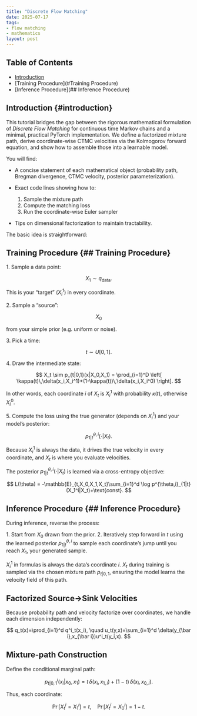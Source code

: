 ```yaml
---
title: "Discrete Flow Matching"
date: 2025-07-17
tags:
- flow matching 
- mathematics
layout: post
---
```




<!-- Load MathJax so LaTeX renders in GitHub Pages without touching layouts -->
<script>
  window.MathJax = {
    tex: {
      inlineMath: [['\\(','\\)'], ['\\[','\\]']]
    }
  };
</script>
<script src="https://cdn.jsdelivr.net/npm/mathjax@3/es5/tex-mml-chtml.js"></script>


## Table of Contents
- [Introduction](#introduction)
- [Training Procedure](#Training Procedure)
- [Inference Procedure](## Inference Procedure)


## Introduction {#introduction} 

This tutorial bridges the gap between the rigorous mathematical formulation of $\textit{Discrete Flow Matching}$ for continuous time Markov chains and a minimal, practical PyTorch implementation. We define a factorized mixture path, derive coordinate-wise CTMC velocities via the Kolmogorov forward equation, and show how to assemble those into a learnable model.

You will find:

* A concise statement of each mathematical object (probability path, Bregman divergence, CTMC velocity, posterior parameterization).
* Exact code lines showing how to:

  1. Sample the mixture path
  2. Compute the matching loss
  3. Run the coordinate-wise Euler sampler
* Tips on dimensional factorization to maintain tractability.

The basic idea is straightforward:



## Training Procedure {## Training Procedure}

1\. Sample a data point:

$$
X_1 \sim q_{\mathrm{data}}.
$$

This is your “target” $(X_i^1)$ in every coordinate.

2\. Sample a “source”:

$$
X_0
$$

from your simple prior (e.g. uniform or noise).

3\. Pick a time:

$$
t \sim U[0,1].
$$

4\. Draw the intermediate state:

$$
X_t \sim p_{t|0,1}(x|X_0,X_1) = \prod_{i=1}^D \left[ \kappa(t)\,\delta(x_i,X_i^1)+(1-\kappa(t))\,\delta(x_i,X_i^0) \right].
$$

In other words, each coordinate $i$ of $X_t$ is $X_i^1$ with probability $\kappa(t)$, otherwise $X_i^0$.

5\. Compute the loss using the true generator (depends on $X_i^1$) and your model’s posterior:

$$
p^{\theta,i}_{1|t}(\cdot|X_t).
$$

Because $X_i^1$ is always the data, it drives the true velocity in every coordinate, and $X_t$ is where you evaluate velocities.

The posterior $p^{\theta,i}_{1|t}(\cdot|X_t)$ is learned via a cross-entropy objective:

$$
L(\theta) = -\mathbb{E}_{t,X_0,X_1,X_t}\sum_{i=1}^d \log p^{\theta,i}_{1|t}(X_1^i|X_t)+\text{const}.
$$

## Inference Procedure {##  Inference Procedure}

During inference, reverse the process:

1\. Start from $X_0$ drawn from the prior.
2\. Iteratively step forward in $t$ using the learned posterior $p^{\theta,i}_{1|t}$ to sample each coordinate’s jump until you reach $X_1$, your generated sample.

$X_i^1$ in formulas is always the data’s coordinate $i$.
$X_t$ during training is sampled via the chosen mixture path $p_{t|0,1}$, ensuring the model learns the velocity field of this path.

## Factorized Source→Sink Velocities

Because probability path and velocity factorize over coordinates, we handle each dimension independently:

$$
q_t(x)=\prod_{i=1}^d q^i_t(x_i), \quad u_t(y,x)=\sum_{i=1}^d \delta(y_{\bar i},x_{\bar i})u^i_t(y_i,x).
$$

## Mixture-path Construction

Define the conditional marginal path:

$$
p^i_{t|0,1}(x_i|x_0,x_1)=t\,\delta(x_i,x_{1,i})+(1-t)\,\delta(x_i,x_{0,i}).
$$

Thus, each coordinate:

$$
\Pr[X_t^i=X_1^i]=t, \quad \Pr[X_t^i=X_0^i]=1-t.
$$

